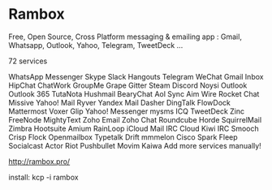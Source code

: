# Rambox
Free, Open Source, Cross Platform messaging & emailing app : Gmail, Whatsapp, Outlook, Yahoo, Telegram, TweetDeck ...

72 services 

WhatsApp Messenger Skype Slack Hangouts Telegram WeChat Gmail Inbox HipChat ChatWork GroupMe Grape Gitter Steam Discord Noysi Outlook Outlook 365 TutaNota Hushmail BearyChat Aol Sync Aim Wire Rocket Chat Missive Yahoo! Mail Ryver Yandex Mail Dasher DingTalk FlowDock Mattermost Voxer Glip Yahoo! Messenger mysms ICQ TweetDeck Zinc FreeNode MightyText Zoho Email Zoho Chat Roundcube Horde SquirrelMail Zimbra Hootsuite Amium RainLoop iCloud Mail IRC Cloud Kiwi IRC Smooch Crisp Flock Openmailbox Typetalk Drift mmmelon Cisco Spark Fleep Socialcast Actor Riot Pushbullet Movim Kaiwa
Add more services manually!


http://rambox.pro/

install: kcp -i rambox
